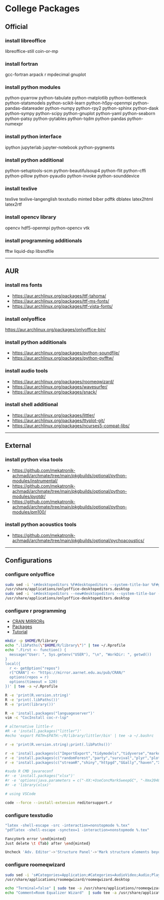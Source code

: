 # College Packages

## Official

### install libreoffice

libreoffice-still coin-or-mp

### install fortran

gcc-fortran arpack
r mpdecimal gnuplot

### install python modules

python-pyarrow
python-tabulate
python-matplotlib
python-bottleneck
python-statsmodels
python-scikit-learn
python-h5py-openmpi
python-pandas-datareader
python-numpy python-rpy2
python-sphinx python-dask
python-sympy python-scipy
python-gnuplot python-yaml
python-seaborn python-patsy
python-pytables python-tqdm
python-pandas python-numexpr

### install python interface

ipython jupyterlab
jupyter-notebook
python-pygments

### install python additional

python-setuptools-scm
python-beautifulsoup4
python-flit python-cffi
python-pillow python-pyaudio
python-invoke python-sounddevice

### install texlive

texlive texlive-langenglish
texstudio minted biber pdftk
dblatex latex2html latex2rtf

### install opencv library

opencv hdf5-openmpi
python-opencv vtk

### install programming additionals

fftw liquid-dsp libsndfile

--------------------------------------------------------------------------------

## AUR

### install ms fonts

- https://aur.archlinux.org/packages/ttf-tahoma/
- https://aur.archlinux.org/packages/ttf-ms-fonts/
- https://aur.archlinux.org/packages/ttf-vista-fonts/

### install onlyoffice

https://aur.archlinux.org/packages/onlyoffice-bin/

### install python additionals

- https://aur.archlinux.org/packages/python-soundfile/
- https://aur.archlinux.org/packages/python-pyfftw/

### install audio tools

- https://aur.archlinux.org/packages/roomeqwizard/
- https://aur.archlinux.org/packages/wavesurfer/
- https://aur.archlinux.org/packages/snack/

### install shell additional

- https://aur.archlinux.org/packages/littler/
- https://aur.archlinux.org/packages/ttyplot-git/
- https://aur.archlinux.org/packages/ncurses5-compat-libs/

--------------------------------------------------------------------------------

## External

### install python visa tools

- https://github.com/mekatronik-achmadi/archmate/tree/main/pkgbuilds/optional/python-modules/instrumental/
- https://github.com/mekatronik-achmadi/archmate/tree/main/pkgbuilds/optional/python-modules/pyotdr/
- https://github.com/mekatronik-achmadi/archmate/tree/main/pkgbuilds/optional/python-modules/pm100/

### install python acoustics tools

- https://github.com/mekatronik-achmadi/archmate/tree/main/pkgbuilds/optional/pychoacoustics/

--------------------------------------------------------------------------------

## Configurations

### configure onlyoffice

```sh
sudo sed -i 's#desktopeditors %F#desktopeditors --system-title-bar %F#g' \
/usr/share/applications/onlyoffice-desktopeditors.desktop
sudo sed -i 's#desktopeditors --new#desktopeditors --system-title-bar --new#g' \
/usr/share/applications/onlyoffice-desktopeditors.desktop
```

### configure r programming

- [CRAN MIRRORs](https://cran.r-project.org/mirrors.html)
- [Packages](https://support.posit.co/hc/en-us/articles/201057987-Quick-list-of-useful-R-packages)
- [Tutorial](https://www.tutorialspoint.com/r/index.htm)

```sh
mkdir -p $HOME/R/library
echo ".libPaths(\"$HOME/R/library\")" | tee ~/.Rprofile
echo '.First <- function() {
  message("User: ", Sys.getenv("USER"), "\n", "WorkDir: ", getwd())
}
local({
  r <- getOption("repos")
  r["CRAN"] <- "https://mirror.aarnet.edu.au/pub/CRAN/"
  options(repos = r)
  options(timeout = 120)
})' | tee -a ~/.Rprofile

R -e 'print(R.version.string)'
R -e 'print(.libPaths())'
R -e 'print(library())'

R -e 'install.packages("languageserver")'
vim -c "CocInstall coc-r-lsp"

# alternative little-r
#R -e 'install.packages("littler")'
#echo 'export PATH=$PATH:~/R/library/littler/bin' | tee -a ~/.bashrc
```

```sh
r -e 'print(R.version.string);print(.libPaths())'

r -e 'install.packages(c("ImportExport","tidymodels","tidyverse","markdown"))'
r -e 'install.packages(c("randomForest","party","survival","plyr","plotrix"))'
r -e 'install.packages(c("streamR","shiny","httpgd","GGally","haven","XML2R"))'

#sudo R CMD javareconf
#r -e 'install.packages("xlsx")'
#r -e 'options(java.parameters = c("-XX:+UseConcMarkSweepGC", "-Xmx2048m"))'
#r -e 'library(xlsx)'
```

```sh
# using VSCode

code --force --install-extension reditorsupport.r
```

### configure texstudio

```sh
"latex -shell-escape -src -interaction=nonstopmode %.tex"
"pdflatex -shell-escape -synctex=1 -interaction=nonstopmode %.tex"
```

```sh
FancyVerb error \end{minted}
Just delete \t (Tab) after \end{minted}
```

```sh
Uncheck 'Adv. Editor'->'Structure Panel'->'Mark structure elements beyond \end{document}'
```

### configure roomeqwizard

```sh
sudo sed -i 's#Categories=Application;#Categories=AudioVideo;Audio;Player;#g' \
/usr/share/applications/roomeqwizard/roomeqwizard.desktop

echo "Terminal=false" | sudo tee -a /usr/share/applications/roomeqwizard/roomeqwizard.desktop
echo "Comment=Room Equalizer Wizard"  | sudo tee -a /usr/share/applications/roomeqwizard/roomeqwizard.desktop
```
